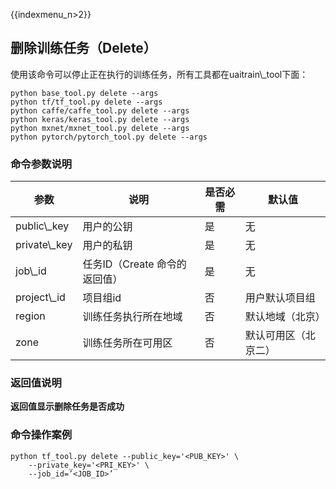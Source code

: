 {{indexmenu_n>2}}

## 删除训练任务（Delete）

使用该命令可以停止正在执行的训练任务，所有工具都在uaitrain\\\_tool下面：

    python base_tool.py delete --args
    python tf/tf_tool.py delete --args
    python caffe/caffe_tool.py delete --args
    python keras/keras_tool.py delete --args
    python mxnet/mxnet_tool.py delete --args
    python pytorch/pytorch_tool.py delete --args

### 命令参数说明

| 参数             | 说明                  | 是否必需 | 默认值        |
| -------------- | ------------------- | ---- | ---------- |
| public\\\_key  | 用户的公钥               | 是    | 无          |
| private\\\_key | 用户的私钥               | 是    | 无          |
| job\\\_id      | 任务ID（Create 命令的返回值） | 是    | 无          |
| project\\\_id  | 项目组id               | 否    | 用户默认项目组    |
| region         | 训练任务执行所在地域          | 否    | 默认地域（北京）   |
| zone           | 训练任务所在可用区           | 否    | 默认可用区（北京二） |

### 返回值说明

**返回值显示删除任务是否成功**

### 命令操作案例

    python tf_tool.py delete --public_key='<PUB_KEY>' \
        --private_key='<PRI_KEY>' \
        --job_id=’<JOB_ID>’
